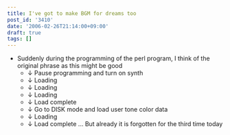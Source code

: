 ```yaml
---
title: I've got to make BGM for dreams too
post_id: '3410'
date: '2006-02-26T21:14:00+09:00'
draft: true
tags: []
---
```


*   Suddenly during the programming of the perl program, I think of the original phrase as this might be good
    *   ↓ Pause programming and turn on synth
    *   ↓ Loading
    *   ↓ Loading
    *   ↓ Loading
    *   ↓ Load complete
    *   ↓ Go to DISK mode and load user tone color data
    *   ↓ Loading
    *   ↓ Load complete ... But already it is forgotten for the third time today

